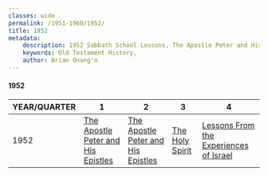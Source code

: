 ```yaml
---
classes: wide
permalink: /1951-1960/1952/
title: 1952
metadata:
    description: 1952 Sabbath School Lessons, The Apostle Peter and His Epistles, The Apostle Peter and His Epistles, The Holy Spirit, Lessons From the Experiences of Israel
    keywords: Old Testament History,
    author: Brian Onang'o
---
```


#### 1952

YEAR/QUARTER |   1  | 2| 3| 4
-------------|------------|---|--|---
1952   |  [The Apostle Peter and His Epistles](/1951-1960/1952/quarter1) | [The Apostle Peter and His Epistles](/1951-1960/1952/quarter2) | [The Holy Spirit](/1951-1960/1952/quarter3) | [Lessons From the Experiences of Israel](/1951-1960/1952/quarter4) |
 